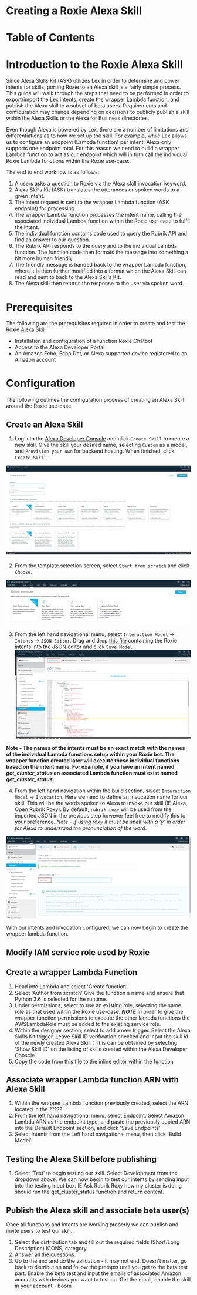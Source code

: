 # Creating a Roxie Alexa Skill

# Table of Contents

# Introduction to the Roxie Alexa Skill

Since Alexa Skills Kit (ASK) utilizes Lex in order to determine and power intents for skills, porting Roxie to an Alexa skill is a fairly simple process. This guide will walk through the steps that need to be performed in order to export/import the Lex intents, create the wrapper Lambda function, and publish the Alexa skill to a subset of beta users. Requirements and configuration may change depending on decisions to publicly publish a skill within the Alexa Skills or the Alexa for Business directories.

Even though Alexa is powered by Lex, there are a number of limitations and differentiations as to how we set up the skill. For example, while Lex allows us to configure an endpoint (Lambda function) per intent, Alexa only supports one endpoint total. For this reason we need to build a wrapper Lambda function to act as our endpoint which will in turn call the individual Roxie Lambda functions within the Roxie use-case.  

The end to end workflow is as follows:

1. A users asks a question to Roxie via the Alexa skill invocation keyword.
1. Alexa Skills Kit (ASK) translates the utterances or spoken words to a given intent.
1. The intent request is sent to the wrapper Lambda function (ASK endpoint) for processing.
1. The wrapper Lambda function processes the intent name, calling the associated individual Lambda function within the Roxie use-case to fulfil the intent.
1. The individual function contains code used to query the Rubrik API and find an answer to our question.
1. The Rubrik API responds to the query and to the individual Lambda function. The function code then formats the message into something a bit more human friendly.
1. The friendly message is handed back to the wrapper Lambda function, where it is then further modified into a format which the Alexa Skill can read and sent to back to the Alexa Skills Kit.
1. The Alexa skill then returns the response to the user via spoken word.

# Prerequisites

The following are the prerequisites required in order to create and test the Roxie Alexa Skill

* Installation and configuration of a function Roxie Chatbot
* Access to the Alexa Developer Portal
* An Amazon Echo, Echo Dot, or Alexa supported device registered to an Amazon account

# Configuration

The following outlines the configuration process of creating an Alexa Skill around the Roxie use-case.

## Create an Alexa Skill

1. Log into the [Alexa Developer Console](https://developer.amazon.com/alexa/console/ask) and click `Create Skill` to create a new skill. Give the skill your desired name, selecting `Custom` as a model, and `Provision your own` for backend hosting. When finished, click `Create Skill`.

![](images/create-alexa-skill.png)

2. From the template selection screen, select `Start from scratch` and click `Choose`.

![](images/choose-template.png)

3. From the left hand navigational menu, select `Interaction Model` -> `Intents` -> `JSON Editor`. Drag and drop [this file](ask/intents.json) containing the Roxie intents into the JSON editor and click `Save Model`
![](images/import-json.png)

**Note - The names of the intents must be an exact match with the names of the individual Lambda functions setup within your Roxie bot. The wrapper function created later will execute these individual functions based on the intent name. For example, if you have an intent named *get_cluster_status* an associated Lambda function must exist named *get_cluster_status*.**

4. From the left hand navigation within the build section, select `Interaction Model` -> `Invocation`. Here we need to define an invocation name for our skill. This will be the words spoken to Alexa to invoke our skill (IE Alexa, Open Rubrik Roxy). By default, `rubrik roxy` will be used from the imported JSON in the previous step however feel free to modify this to your preference. *Note - if using roxy it must be spelt with a 'y' in order for Alexa to understand the pronunciation of the word.*

![](images/invocation-naming.png)

With our intents and invocation configured, we can now begin to create the wrapper lambda function.  

## Modify IAM service role used by Roxie

## Create a wrapper Lambda Function

1. Head into Lambda and select 'Create function'.
1. Select 'Author from scratch'  Give the function a name and ensure that Python 3.6 is selected for the runtime.
1. Under permissions, select to use an existing role, selecting the same role as that used within the Roxie use-case.
***NOTE*** In order to give the wrapper function permissions to execute the other lambda functions the AWSLambdaRole must be added to the existing service role.
1. Within the designer section, select to add a new trigger. Select the Alexa Skills Kit trigger.  Leave Skill ID verification checked and input the skill id of the newly created Alexa Skill ( This can be obtained by selecting 'Show Skill ID' on the listing of skills created within the Alexa Developer Console.
1. Copy the code from this file to the inline editor within the function

## Associate wrapper Lambda function ARN with Alexa Skill

1. Within the wrapper Lambda function previously created, select the ARN located in the ?????
1. From the left hand navigational menu, select Endpoint.  Select Amazon Lambda ARN as the endpoint type, and paste the previously copied ARN into the Default Endpoint section, and click 'Save Endpoints'
1. Select Intents from the Left hand navigational menu, then click 'Build Model'

## Testing the Alexa Skill before publishing

1. Select 'Test' to begin testing our skill.  Select Development from the dropdown above.  We can now begin to test our intents by sending input into the testing input box. IE Ask Rubrik Roxy how my cluster is doing should run the get_cluster_status function and return content.

## Publish the Alexa skill and associate beta user(s)

Once all functions and intents are working properly we can publish and invite users to test our skill.

1. Select the distribution tab and fill out the required fields (Short/Long Description) ICONS, category
1. Answer all the questions.
1. Go to the end and do the validation - it may not end.  Doesn't matter, go back to distribution and follow the prompts until you get to the beta test part.  Enable the beta test and input the emails of associated Amazon accounts with devices you want to test on.  Get the email, enable the skill in your account - boom